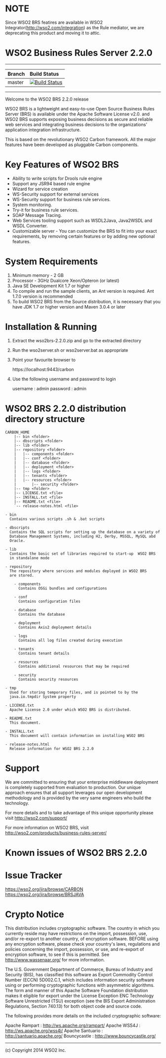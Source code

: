 # NOTE
Since WSO2 BRS featires are available in WSO2 Integrator(http://wso2.com/integration) as the Rule mediator, we are deprecating this product and moving it to attic.

WSO2  Business Rules Server 2.2.0
=================================
---

|  Branch | Build Status |
| :------------ |:-------------
| master      | [![Build Status](https://wso2.org/jenkins/job/product-brs/badge/icon)](https://wso2.org/jenkins/job/product-brs) |


---

Welcome to the WSO2 BRS 2.2.0 release

WSO2 BRS is a lightweight and easy-to-use Open Source  Business Rules Server
(BRS) is available under the Apache Software License v2.0. and WSO2 BRS supports
exposing business decisions as secure and reliable web services and integrating 
business decisions to the organizations’ application integration infrastructure.

This is based on the revolutionary WSO2 Carbon framework. All the major features
have been developed as pluggable Carbon components.

Key Features of WSO2 BRS
==================================
* Ability to write scripts for Drools rule engine
* Support any JSR94 based rule engine
* Wizard for service creation
* WS-Security support for external services
* WS-Security support for business rule services.
* System monitoring.
* Try-it for business rule services.
* SOAP Message Tracing.
* Web Services tooling support such as WSDL2Java, Java2WSDL and WSDL Converter.
* Customizable server - You can customize the BRS to fit into your
  exact requirements, by removing certain features or by adding new
  optional features.

System Requirements
==================================

1. Minimum memory - 2 GB
2. Processor      - 3GHz Dual­core Xeon/Opteron (or latest)
3. Java SE Development Kit 1.7 or higher
4. To compile and run the sample clients, an Ant version is required. Ant 1.7.0
   version is recommended
5. To build WSO2 BRS from the Source distribution, it is necessary that you have
   JDK 1.7 or higher version and Maven 3.0.4 or later

Installation & Running
==================================

1. Extract the wso2brs-2.2.0.zip and go to the extracted directory
2. Run the wso2server.sh or wso2server.bat as appropriate
3. Point your favourite browser to

    https://localhost:9443/carbon

4. Use the following username and password to login

    username : admin
    password : admin


WSO2 BRS 2.2.0 distribution directory structure
=============================================

	CARBON_HOME
		|-- bin <folder>
		|-- dbscripts <folder>
		|-- lib <folder>
		|-- repository <folder>
		|   |-- components <folder>
		|   |-- conf <folder>
		|   |-- database <folder>
		|   |-- deployment <folder>
		|   |-- logs <folder>
		|   |-- tenants <folder>
		|   |-- resources <folder>
		|       |-- security <folder>
		|-- tmp <folder>
		|-- LICENSE.txt <file>
		|-- INSTALL.txt <file>
		|-- README.txt <file>
		`-- release-notes.html <file>

    - bin
	  Contains various scripts .sh & .bat scripts

    - dbscripts
      Contains the SQL scripts for setting up the database on a variety of
      Database Management Systems, including H2, Derby, MSSQL, MySQL abd
      Oracle.

    - lib
      Contains the basic set of libraries required to start-up  WSO2 BRS
      in standalone mode

    - repository
      The repository where services and modules deployed in WSO2 BRS
      are stored.

        - components
          Contains OSGi bundles and configurations
      
        - conf
          Contains configuration files
         
        - database
          Contains the database

        - deployment
          Contains Axis2 deployment details
          
        - logs
          Contains all log files created during execution

        - tenants
          Contains tenant details

        - resources
          Contains additional resources that may be required

        - security
          Contains security resources

    - tmp
      Used for storing temporary files, and is pointed to by the
      java.io.tmpdir System property

    - LICENSE.txt
      Apache License 2.0 under which WSO2 BRS is distributed.

    - README.txt
      This document.

    - INSTALL.txt
      This document will contain information on installing WSO2 BRS

    - release-notes.html
      Release information for WSO2 BRS 2.2.0

Support
==================================

We are committed to ensuring that your enterprise middleware deployment is 
completely supported from evaluation to production. Our unique approach 
ensures that all support leverages our open development methodology and 
is provided by the very same engineers who build the technology.

For more details and to take advantage of this unique opportunity 
please visit http://wso2.com/support/


For more information on WSO2 BRS, visit http://wso2.com/products/business-rules-server/

Known issues of WSO2 BRS 2.2.0
=================================

Issue Tracker
==================================

  https://wso2.org/jira/browse/CARBON
  https://wso2.org/jira/browse/BRSJAVA

Crypto Notice
==================================

   This distribution includes cryptographic software.  The country in
   which you currently reside may have restrictions on the import,
   possession, use, and/or re-export to another country, of
   encryption software.  BEFORE using any encryption software, please
   check your country's laws, regulations and policies concerning the
   import, possession, or use, and re-export of encryption software, to
   see if this is permitted.  See <http://www.wassenaar.org/> for more
   information.

   The U.S. Government Department of Commerce, Bureau of Industry and
   Security (BIS), has classified this software as Export Commodity
   Control Number (ECCN) 5D002.C.1, which includes information security
   software using or performing cryptographic functions with asymmetric
   algorithms.  The form and manner of this Apache Software Foundation
   distribution makes it eligible for export under the License Exception
   ENC Technology Software Unrestricted (TSU) exception (see the BIS
   Export Administration Regulations, Section 740.13) for both object
   code and source code.

   The following provides more details on the included cryptographic
   software:

   Apache Rampart   : http://ws.apache.org/rampart/
   Apache WSS4J     : http://ws.apache.org/wss4j/
   Apache Santuario : http://santuario.apache.org/
   Bouncycastle     : http://www.bouncycastle.org/

--------------------------------------------------------------------------------
(c) Copyright 2014 WSO2 Inc.


